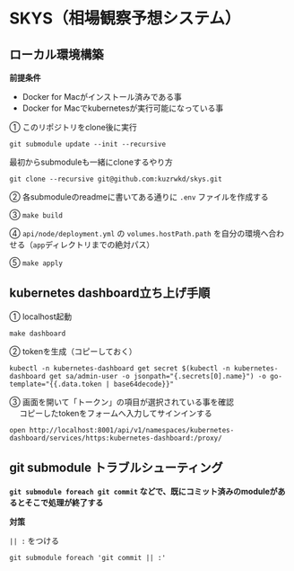 # SKYS（相場観察予想システム）

## ローカル環境構築

**前提条件**
- Docker for Macがインストール済みである事
- Docker for Macでkubernetesが実行可能になっている事

① このリポジトリをclone後に実行
```
git submodule update --init --recursive
```

最初からsubmoduleも一緒にcloneするやり方

```
git clone --recursive git@github.com:kuzrwkd/skys.git
```

② 各submoduleのreadmeに書いてある通りに `.env` ファイルを作成する

③ `make build`

④ `api/node/deployment.yml` の `volumes.hostPath.path` を自分の環境へ合わせる（`app`ディレクトリまでの絶対パス）

⑤ `make apply`

## kubernetes dashboard立ち上げ手順

① localhost起動
```
make dashboard
```

② tokenを生成（コピーしておく）  
```
kubectl -n kubernetes-dashboard get secret $(kubectl -n kubernetes-dashboard get sa/admin-user -o jsonpath="{.secrets[0].name}") -o go-template="{{.data.token | base64decode}}"
```

③ 画面を開いて「トークン」の項目が選択されている事を確認  
　 コピーしたtokenをフォームへ入力してサインインする
```
open http://localhost:8001/api/v1/namespaces/kubernetes-dashboard/services/https:kubernetes-dashboard:/proxy/
```

## git submodule トラブルシューティング

**`git submodule foreach git commit` などで、既にコミット済みのmoduleがあるとそこで処理が終了する**

**対策**

`|| :` をつける

```
git submodule foreach 'git commit || :'
```